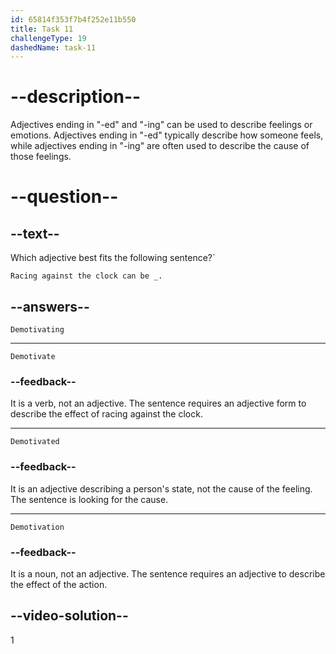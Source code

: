 ```yaml
---
id: 65814f353f7b4f252e11b550
title: Task 11
challengeType: 19
dashedName: task-11
---
```


# --description--

Adjectives ending in "-ed" and "-ing" can be used to describe feelings or emotions. 
Adjectives ending in "-ed" typically describe how someone feels, while adjectives ending in "-ing" are often used to describe the cause of those feelings. 

# --question--

## --text--

Which adjective best fits the following sentence?`

`Racing against the clock can be _.`

## --answers--

`Demotivating`

---

`Demotivate`

### --feedback--

It is a verb, not an adjective. The sentence requires an adjective form to describe the effect of racing against the clock.

---

`Demotivated`

### --feedback--

It is an adjective describing a person's state, not the cause of the feeling. The sentence is looking for the cause.

---

`Demotivation`

### --feedback--

It is a noun, not an adjective. The sentence requires an adjective to describe the effect of the action.

## --video-solution--

1
